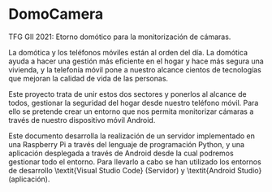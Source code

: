 # DomoCamera
TFG GII 2021: Etorno domótico para la monitorización de cámaras.

La domótica y los teléfonos móviles están al orden del día. La domótica ayuda a hacer una gestión más eficiente en el hogar y hace más segura una vivienda, y la telefonía móvil pone a nuestro alcance cientos de tecnologías que mejoran la calidad de vida de las personas. 

Este proyecto trata de unir estos dos sectores y ponerlos al alcance de todos, gestionar la seguridad del hogar desde nuestro teléfono móvil. Para ello se pretende crear un entorno que nos permita monitorizar cámaras a través de nuestro dispositivo móvil Android. 

Este documento desarrolla la realización de un servidor implementado en una Raspberry Pi a través del lenguaje de programación Python, y una aplicación desplegada a través de Android desde la cual podremos gestionar todo el entorno. Para llevarlo a cabo se han utilizado los entornos de desarrollo \textit{Visual Studio Code} (Servidor) y \textit{Android Studio} (aplicación).
